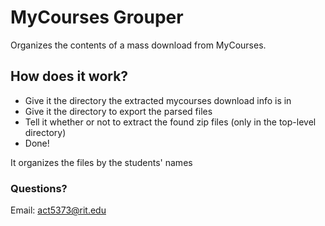 # MyCourses Grouper

Organizes the contents of a mass download from MyCourses.

## How does it work?

- Give it the directory the extracted mycourses download info is in
- Give it the directory to export the parsed files
- Tell it whether or not to extract the found zip files (only in the top-level directory)
- Done!

It organizes the files by the students' names

### Questions?

Email: act5373@rit.edu
